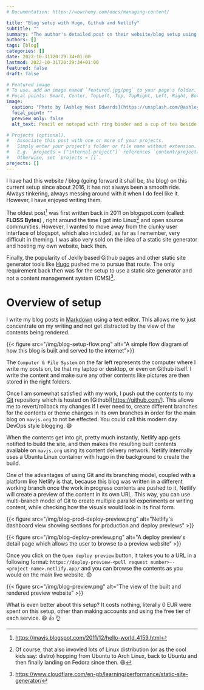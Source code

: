 ```yaml
---
# Documentation: https://wowchemy.com/docs/managing-content/

title: "Blog setup with Hugo, Github and Netlify"
subtitle: ""
summary: "The author's detailed post on their website/blog setup using Hugo, Github and Netlify."
authors: []
tags: [blog]
categories: []
date: 2022-10-31T20:29:34+01:00
lastmod: 2022-10-31T20:29:34+01:00
featured: false
draft: false

# Featured image
# To use, add an image named `featured.jpg/png` to your page's folder.
# Focal points: Smart, Center, TopLeft, Top, TopRight, Left, Right, BottomLeft, Bottom, BottomRight.
image:
  caption: "Photo by [Ashley West Edwards](https://unsplash.com/@ashleywedwards) on [Unsplash](https://unsplash.com/)"
  focal_point: ""
  preview_only: false
  alt_text: Pencil on notepad with ring binder and a cup of tea beside it.

# Projects (optional).
#   Associate this post with one or more of your projects.
#   Simply enter your project's folder or file name without extension.
#   E.g. `projects = ["internal-project"]` references `content/project/deep-learning/index.md`.
#   Otherwise, set `projects = []`.
projects: []
---
```

I have had this website / blog (going forward it shall be, _the_ blog) on this current setup since about 2016, it has not always been a smooth ride. Always tinkering, always messing around with it when I do feel like it. However, I have enjoyed writing them.

The oldest post[^0] was first written back in 2011 on blogspot.com (called: **FLOSS Bytes**) , right around the time I got into Linux[^1] and open source communities. However, I wanted to move away from the clunky user interface of blogspot, which also included, as far as I remember, very difficult in theming. I was also very sold on the idea of a static site generator and hosting my own website, back then.

Finally, the popularity of Jeklly based Github pages and other static site generator tools like [Hugo](https://gohugo.io/) pushed me to pursue that route. The only requirement back then was for the setup to use a static site generator and not a content management system (CMS)[^2].

# Overview of setup
I write my blog posts in [Markdown](https://daringfireball.net/projects/markdown/) using a text editor. This allows me to just concentrate on my writing and not get distracted by the view of the contents being rendered.

{{< figure src="/img/blog-setup-flow.png" alt="A simple flow diagram of how this blog is built and served to the internet">}}

The `Computer & File System` on the far left represents the computer where I write my posts on, be that my laptop or desktop, or even on Github itself. I write the content and make sure any other contents like pictures are then stored in the right folders.

Once I am somewhat satisfied with my work, I push out the contents to my [Git](https://git-scm.com/) repository which is hosted on [Github][https://github.com/]. This allows me to revert/rollback my changes if I ever need to, create different branches for the contents or theme changes in its own branches in order for the main blog on `mavjs.org` to not be effected. You could call this modern day DevOps style blogging. :smile:

When the contents get into git, pretty much instantly, Netlify app gets notified to build the site, and then makes the resulting built contents available on `mavjs.org` using its content delivery network. Netlify internally uses a Ubuntu Linux container with hugo in the background to create the build.

One of the advantages of using Git and its branching model, coupled with a platform like Netlify is that, because this blog was written in a different working branch once the work in progress contents are pushed to it, Netlify will create a preview of the content in its own URL. This way, you can use multi-branch model of Git to create multiple parallel experiments or writing content, while checking how the visuals would look in its final form.

{{< figure src="/img/blog-prod-deploy-preview.png" alt="Netlify's dashboard view showing sections for production and deploy previews" >}}

{{< figure src="/img/blog-deploy-preview.png" alt="A deploy preview's detail page which allows the user to browse to a preview website" >}}

Once you click on the `Open deploy preview` button, it takes you to a URL in a following format: `https://deploy-preview-<pull request number>--<project-name>.netlify.app/` and you can browse the contents as you would on the main live website. :blush:

{{< figure src="/img/blog-preview.png" alt="The view of the built and rendered preview website" >}}

What is even better about this setup? It costs nothing, literally 0 EUR were spent on this setup, other than making accounts and using the free tier of each service. :satisfied: :thumbsup: :ok_hand:

[^0]: https://mavjs.blogspot.com/2011/12/hello-world_4159.html
[^1]: Of course, that also invovled lots of Linux distribution (or as the cool kids say: distro) hopping from Ubuntu to Arch Linux, back to Ubuntu and then finally landing on Fedora since then. :laughing:
[^2]: https://www.cloudflare.com/en-gb/learning/performance/static-site-generator/
[^3]: https://gohugo.io/about/what-is-hugo/
[^4]: https://en.wikipedia.org/wiki/Git
